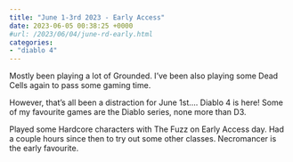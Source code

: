 ```yaml
---
title: "June 1-3rd 2023 - Early Access"
date: 2023-06-05 00:38:25 +0000
#url: /2023/06/04/june-rd-early.html
categories:
- "diablo 4"
---
```

Mostly been playing a lot of Grounded. I’ve been also playing some Dead Cells again to pass some gaming time.  

However, that’s all been a distraction for June 1st…. Diablo 4 is here! Some of my favourite games are the Diablo series, none more than D3. 

Played some Hardcore characters with The Fuzz on Early Access day. Had a couple hours since then to try out some other classes. Necromancer is the early favourite. 